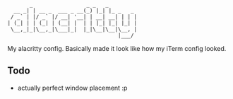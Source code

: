 ```figlet
       _                 _ _   _
  __ _| | __ _  ___ _ __(_) |_| |_ _   _
 / _` | |/ _` |/ __| '__| | __| __| | | |
| (_| | | (_| | (__| |  | | |_| |_| |_| |
 \__,_|_|\__,_|\___|_|  |_|\__|\__|\__, |
                                   |___/
```

My alacritty config. Basically made it look like how my iTerm config looked.

## Todo

- actually perfect window placement :p
